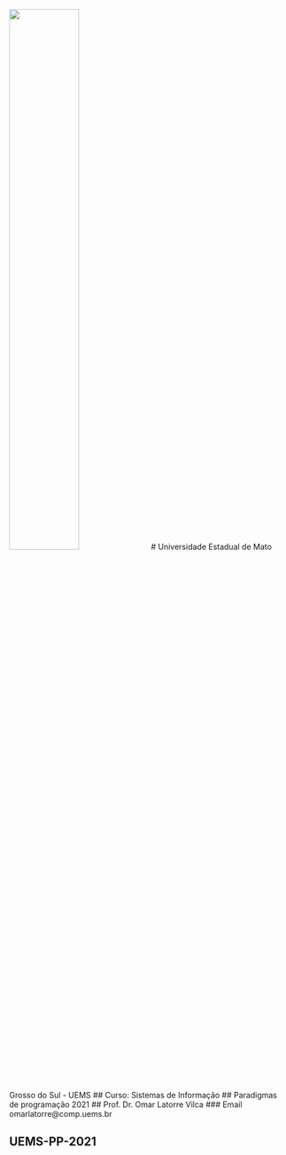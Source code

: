 <img src="uems-logo.jpg" width="50%">
# Universidade Estadual de Mato Grosso do Sul - UEMS
## Curso: Sistemas de Informação
## Paradigmas de programação 2021
## Prof. Dr. Omar Latorre Vilca
### Email omarlatorre@comp.uems.br

## UEMS-PP-2021
